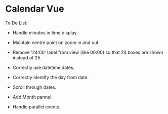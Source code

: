 # Calendar Vue

To Do List:
- Handle minutes in time display.
- Maintain centre point on zoom in and out.
- Remove '24:00' label from view (like 00:00) so that 24 boxes are shown instead of 25.

- Correctly use datetime dates.
- Correctly identify the day from date.
- Scroll through dates.
- Add Month pannel.

- Handle parallel events.
